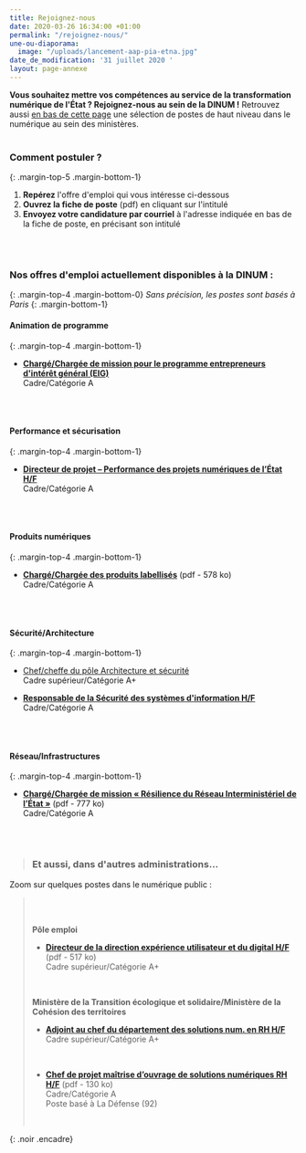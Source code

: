 ```yaml
---
title: Rejoignez-nous
date: 2020-03-26 16:34:00 +01:00
permalink: "/rejoignez-nous/"
une-ou-diaporama:
  image: "/uploads/lancement-aap-pia-etna.jpg"
date_de_modification: '31 juillet 2020 '
layout: page-annexe
---
```


**Vous souhaitez mettre vos compétences au service de la transformation numérique de l'État ? Rejoignez-nous au sein de la DINUM !** 
Retrouvez aussi [en bas de cette page](#offresministères) une sélection de postes de haut niveau dans le numérique au sein des ministères.
<br>
<br>

### Comment postuler ?
{: .margin-top-5 .margin-bottom-1} 
1. **Repérez** l'offre d'emploi qui vous intéresse ci-dessous
2. **Ouvrez la fiche de poste** (pdf) en cliquant sur l'intitulé
3. **Envoyez votre candidature par courriel** à l'adresse indiquée en bas de la fiche de poste, en précisant son intitulé
<br>
<br>


### Nos offres d'emploi actuellement disponibles à la DINUM :
{: .margin-top-4 .margin-bottom-0} 
*Sans précision, les postes sont basés à Paris*
{: .margin-bottom-1} 

#### **Animation de programme**
{: .margin-top-4 .margin-bottom-1}
* [**Chargé/Chargée de mission pour le programme entrepreneurs d'intérêt général (EIG)**](https://www.place-emploi-public.gouv.fr/offre-emploi/charge-de-mission-pour-le-programme-entrepreneurs-d-interet-general-eig-fh-reference-2020-429494)
<br>Cadre/Catégorie A
<br>
<br>

#### **Performance et sécurisation**
{: .margin-top-4 .margin-bottom-1}
* [**Directeur de projet – Performance des projets numériques de l’État H/F**](https://www.place-emploi-public.gouv.fr/offre-emploi/directeur-de-projet--performance-des-projets-numeriques-de-l-etat-hf-reference-2020-425150)
<br>Cadre/Catégorie A
<br>
<br>

#### **Produits numériques**
{: .margin-top-4 .margin-bottom-1}
* [**Chargé/Chargée des produits labellisés**](https://place-ep-recrute.talent-soft.com/Handlers/download.ashx?filetype=1032&fileguid=d3daf5e5-4989-430e-847d-9cd3ff446fef&offerid=377221 "Chargé/Chargée des produits labellisés - Télécharger le pdf") (pdf - 578&nbsp;ko)
<br>Cadre/Catégorie A
<br>
<br>

#### **Sécurité/Architecture**
{: .margin-top-4 .margin-bottom-1}
* [Chef/cheffe du pôle Architecture et sécurité](https://www.place-emploi-public.gouv.fr/offre-emploi/cheffe-du-pole-architecture-et-securite-hf-reference-2020-444590) 
<br>Cadre supérieur/Catégorie A+

* [**Responsable de la Sécurité des systèmes d'information H/F**](https://www.place-emploi-public.gouv.fr/offre-emploi/responsable-de-la-securite-des-systemes-d-informations-fh-reference-2020-430437)
<br>Cadre/Catégorie A
<br>
<br>

#### **Réseau/Infrastructures**
{: .margin-top-4 .margin-bottom-1}
* [**Chargé/Chargée de mission « Résilience du Réseau Interministériel de l’État »**](https://place-ep-recrute.talent-soft.com/Handlers/download.ashx?filetype=1032&fileguid=447d3aed-3dd4-48ca-b106-0be564f2fd8f&offerid=374091 "Chargé/Chargée de mission « Résilience du Réseau Interministériel de l’État » - Télécharger le pdf") (pdf - 777&nbsp;ko)
<br>Cadre/Catégorie A
<br>
<br>



> ### Et aussi, dans d'autres administrations…<a id="offresministères"></a> 
Zoom sur quelques postes dans le numérique public :
> <br>
> <br>
>
> **Pôle emploi**
> * [**Directeur de la direction expérience utilisateur et du digital H/F**](/uploads/Fiche-post-Pole-emploi-direct.-exp.-utilisateur-et-digital.pdf "Directeur de la direction expérience utilisateur et du digital H/F - Télécharger le pdf") (pdf - 517&nbsp;ko)<br>
> Cadre supérieur/Catégorie A+<br>
> <br>
>
>
> **Ministère de la Transition écologique et solidaire/Ministère de la Cohésion des territoires**
> * [**Adjoint au chef du département des solutions num. en RH H/F**](/uploads/DSNUMRH0_Adjoint-au-chef-du-d%C3%A9partement-DSNUM-en-RH.pdf "Adjoint au chef du département des solutions num. en RH H/F")<br> 
> Cadre supérieur/Catégorie A+<br>
> <br>
>
> 
> * [**Chef de projet maîtrise d’ouvrage de solutions numériques RH H/F**](/uploads/DSNUMRH2-12VA090008-SRI201-22-Chef-de-projet-solutions-numeriques-RH.pdf "Chef de projet maîtrise d’ouvrage de solutions numériques RH H/F - Télécharger le pdf") (pdf - 130&nbsp;ko)<br>
> Cadre/Catégorie A<br>
> Poste basé à La Défense (92)
> <br>
> 
>
{: .noir .encadre}